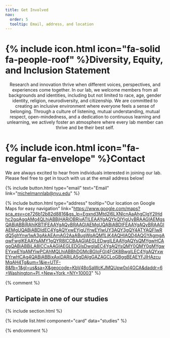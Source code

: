 ```yaml
---
title: Get Involved
nav:
  order: 5
  tooltip: Email, address, and location
---
```

# {% include icon.html icon="fa-solid fa-people-roof" %}Diversity, Equity, and Inclusion Statement
<div style="text-align: center;">
Research and innovation thrive when different voices, perspectives, and experiences come together. In our lab, we welcome members from all backgrounds and identities, including but not limited to race, age, gender identity, religion, neurodiversity, and citizenship. We are committed to creating an inclusive environment where everyone feels a sense of belonging. Through a culture of listening, mutual understanding, mutual respect, open-mindedness, and a dedication to continuous learning and unlearning, we actively foster an atmosphere where every lab member can thrive and be their best self.
</div>

# {% include icon.html icon="fa-regular fa-envelope" %}Contact

We are always excited to hear from individuals interested in joining our lab. Please feel free to get in touch with us at the email address below!

{%
  include button.html
  type="email"
  text="Email"
  link="michelmannlab@nyu.edu"
%}
<!-- {%
 include button.html
 type="phone"
 text="(555) 867-5309" 
 link="+1-555-867-5309"
%} -->
{%
  include button.html
  type="address"
  tooltip="Our location on Google Maps for easy navigation"
  link="https://www.google.com/maps?sca_esv=ce726b12b82d8816&gs_lp=Egxnd3Mtd2l6LXNlcnAaAhgCIgY2IHdhc2gqAggAMg4QLhiABBjHARiOBRivATILEAAYgAQYkQIYigUyBRAAGIAEMgsQABiABBiRAhiKBTIFEAAYgAQyBRAAGIAEMgUQABiABDIFEAAYgAQyBRAAGIAEMgUQABiABDIdEC4YgAQYxwEYjgUYrwEYlwUY3AQY3gQY4ATYAQFIwRdQ5ghYnw1wA3gAkAEAmAG2AaABugWqAQM1LjK4AQHIAQD4AQGYAgmgAqwFwgIKEAAYsAMY1gQYR8ICCBAAGIAEGLEDwgILEAAYgAQYsQMYgwHCAggQABiABBiLA8ICCxAAGIAEGLEDGIsDwgIaEC4YgAQYsQMY0QMY0gMYgwEYxwEYqAMYiwPCAhMQLhiABBhDGMcBGIoFGI4FGK8BwgILEC4YgAQYxwEYrwHCAg4QABiABBixAxiDARiLA5gDAIgGAZAGCLoGBggBEAEYFJIHAzcuMqAH4Tg&um=1&ie=UTF-8&fb=1&gl=us&sa=X&geocode=KbV48oSaWcKJMQUpw0xI4GCA&daddr=6+Washington+Pl,+New+York,+NY+10003"
%}

{% comment %}
## Participate in one of our studies

{% include section.html %}

{% include list.html component="card" data="studies" %}

{% endcomment %}

